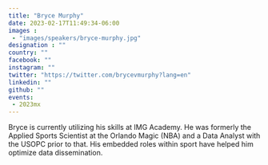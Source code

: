 ```yaml
---
title: "Bryce Murphy"
date: 2023-02-17T11:49:34-06:00
images : 
 - "images/speakers/bryce-murphy.jpg"
designation : ""
country: ""
facebook: ""
instagram: ""
twitter: "https://twitter.com/brycevmurphy?lang=en"
linkedin: ""
github: ""
events: 
 - 2023mx
---
```


Bryce is currently utilizing his skills at IMG Academy. He was formerly the Applied Sports Scientist at the Orlando Magic (NBA) and a Data Analyst with the USOPC prior to that. His embedded roles within sport have helped him optimize data dissemination.